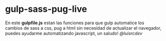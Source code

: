 # gulp-sass-pug-live
En este **gulpfile.js** estan las funciones para que gulp automatice los cambios de sass a css, pug a html sin necesidad de actualizar el navegador, puedes ayudarme automatizando javascript, un saludo!
*@luisrcdev*
